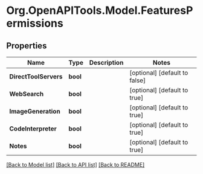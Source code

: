 # Org.OpenAPITools.Model.FeaturesPermissions

## Properties

Name | Type | Description | Notes
------------ | ------------- | ------------- | -------------
**DirectToolServers** | **bool** |  | [optional] [default to false]
**WebSearch** | **bool** |  | [optional] [default to true]
**ImageGeneration** | **bool** |  | [optional] [default to true]
**CodeInterpreter** | **bool** |  | [optional] [default to true]
**Notes** | **bool** |  | [optional] [default to true]

[[Back to Model list]](../../README.md#documentation-for-models) [[Back to API list]](../../README.md#documentation-for-api-endpoints) [[Back to README]](../../README.md)


